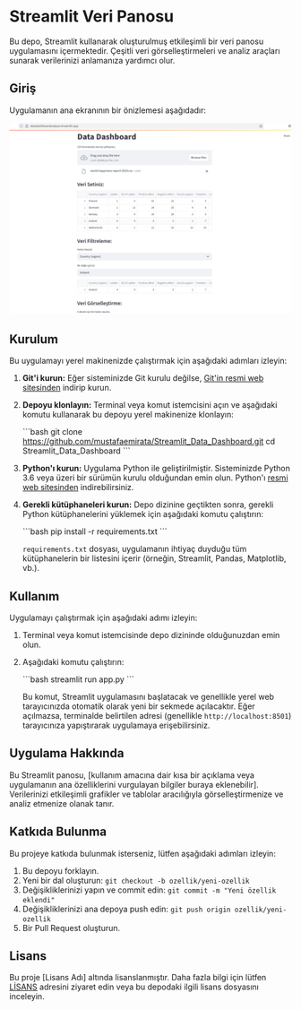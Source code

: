 # Streamlit Veri Panosu

Bu depo, Streamlit kullanarak oluşturulmuş etkileşimli bir veri panosu uygulamasını içermektedir. Çeşitli veri görselleştirmeleri ve analiz araçları sunarak verilerinizi anlamanıza yardımcı olur.

## Giriş

Uygulamanın ana ekranının bir önizlemesi aşağıdadır:

[![Giriş Ekranı](giris.png)](https://github.com/mustafaemirata/Streamlit_Data_Dashboard/blob/master/giris.png)

## Kurulum

Bu uygulamayı yerel makinenizde çalıştırmak için aşağıdaki adımları izleyin:

1.  **Git'i kurun:** Eğer sisteminizde Git kurulu değilse, [Git'in resmi web sitesinden](https://git-scm.com/) indirip kurun.

2.  **Depoyu klonlayın:** Terminal veya komut istemcisini açın ve aşağıdaki komutu kullanarak bu depoyu yerel makinenize klonlayın:

    \`\`\`bash
    git clone https://github.com/mustafaemirata/Streamlit_Data_Dashboard.git
    cd Streamlit_Data_Dashboard
    \`\`\`

3.  **Python'ı kurun:** Uygulama Python ile geliştirilmiştir. Sisteminizde Python 3.6 veya üzeri bir sürümün kurulu olduğundan emin olun. Python'ı [resmi web sitesinden](https://www.python.org/downloads/) indirebilirsiniz.

4.  **Gerekli kütüphaneleri kurun:** Depo dizinine geçtikten sonra, gerekli Python kütüphanelerini yüklemek için aşağıdaki komutu çalıştırın:

    \`\`\`bash
    pip install -r requirements.txt
    \`\`\`

    `requirements.txt` dosyası, uygulamanın ihtiyaç duyduğu tüm kütüphanelerin bir listesini içerir (örneğin, Streamlit, Pandas, Matplotlib, vb.).

## Kullanım

Uygulamayı çalıştırmak için aşağıdaki adımı izleyin:

1.  Terminal veya komut istemcisinde depo dizininde olduğunuzdan emin olun.

2.  Aşağıdaki komutu çalıştırın:

    \`\`\`bash
    streamlit run app.py
    \`\`\`

    Bu komut, Streamlit uygulamasını başlatacak ve genellikle yerel web tarayıcınızda otomatik olarak yeni bir sekmede açılacaktır. Eğer açılmazsa, terminalde belirtilen adresi (genellikle `http://localhost:8501`) tarayıcınıza yapıştırarak uygulamaya erişebilirsiniz.

## Uygulama Hakkında

Bu Streamlit panosu, [kullanım amacına dair kısa bir açıklama veya uygulamanın ana özelliklerini vurgulayan bilgiler buraya eklenebilir]. Verilerinizi etkileşimli grafikler ve tablolar aracılığıyla görselleştirmenize ve analiz etmenize olanak tanır.

## Katkıda Bulunma

Bu projeye katkıda bulunmak isterseniz, lütfen aşağıdaki adımları izleyin:

1.  Bu depoyu forklayın.
2.  Yeni bir dal oluşturun: `git checkout -b ozellik/yeni-ozellik`
3.  Değişikliklerinizi yapın ve commit edin: `git commit -m "Yeni özellik eklendi"`
4.  Değişikliklerinizi ana depoya push edin: `git push origin ozellik/yeni-ozellik`
5.  Bir Pull Request oluşturun.

## Lisans

Bu proje [Lisans Adı] altında lisanslanmıştır. Daha fazla bilgi için lütfen [LİSANS](https://choosealicense.com/) adresini ziyaret edin veya bu depodaki ilgili lisans dosyasını inceleyin.
